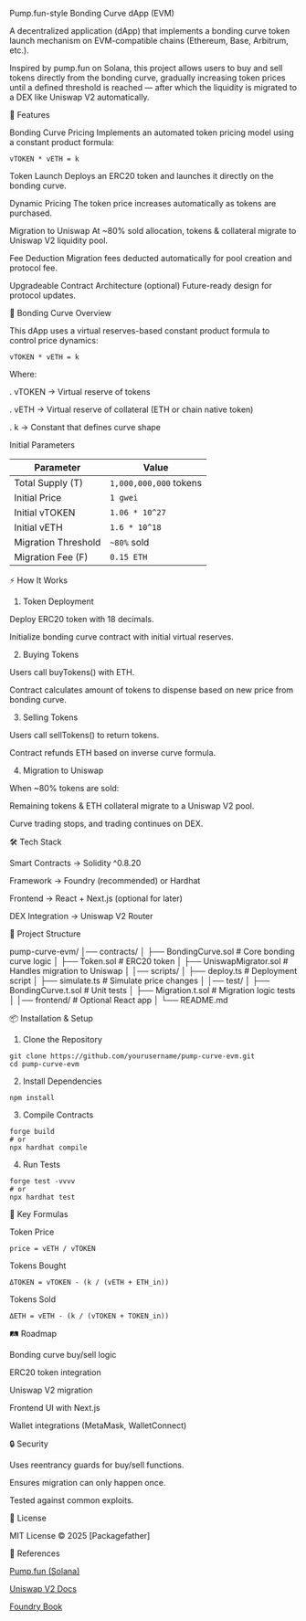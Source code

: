 Pump.fun-style Bonding Curve dApp (EVM)

A decentralized application (dApp) that implements a bonding curve token launch mechanism on EVM-compatible chains (Ethereum, Base, Arbitrum, etc.).

Inspired by pump.fun on Solana, this project allows users to buy and sell tokens directly from the bonding curve, gradually increasing token prices until a defined threshold is reached — after which the liquidity is migrated to a DEX like Uniswap V2 automatically.

🚀 Features

Bonding Curve Pricing
Implements an automated token pricing model using a constant product formula:
```
vTOKEN * vETH = k
```

Token Launch
Deploys an ERC20 token and launches it directly on the bonding curve.

Dynamic Pricing
The token price increases automatically as tokens are purchased.

Migration to Uniswap
At ~80% sold allocation, tokens & collateral migrate to Uniswap V2 liquidity pool.

Fee Deduction
Migration fees deducted automatically for pool creation and protocol fee.

Upgradeable Contract Architecture (optional)
Future-ready design for protocol updates.


📜 Bonding Curve Overview

This dApp uses a virtual reserves-based constant product formula to control price dynamics:
```
vTOKEN * vETH = k
```
Where:

. vTOKEN → Virtual reserve of tokens

. vETH → Virtual reserve of collateral (ETH or chain native token)

. k → Constant that defines curve shape

Initial Parameters

| Parameter           | Value                  |
| ------------------- | ---------------------- |
| Total Supply (T)    | `1,000,000,000` tokens |
| Initial Price       | `1 gwei`               |
| Initial vTOKEN      | `1.06 * 10^27`         |
| Initial vETH        | `1.6 * 10^18`          |
| Migration Threshold | `~80%` sold            |
| Migration Fee (F)   | `0.15 ETH`             |



⚡ How It Works
1. Token Deployment

Deploy ERC20 token with 18 decimals.

Initialize bonding curve contract with initial virtual reserves.

2. Buying Tokens

Users call buyTokens() with ETH.

Contract calculates amount of tokens to dispense based on new price from bonding curve.

3. Selling Tokens

Users call sellTokens() to return tokens.

Contract refunds ETH based on inverse curve formula.

4. Migration to Uniswap

When ~80% tokens are sold:

Remaining tokens & ETH collateral migrate to a Uniswap V2 pool.

Curve trading stops, and trading continues on DEX.


🛠️ Tech Stack

Smart Contracts → Solidity ^0.8.20

Framework → Foundry (recommended) or Hardhat

Frontend → React + Next.js (optional for later)

DEX Integration → Uniswap V2 Router


📂 Project Structure

pump-curve-evm/
│── contracts/
│   ├── BondingCurve.sol        # Core bonding curve logic
│   ├── Token.sol               # ERC20 token
│   ├── UniswapMigrator.sol     # Handles migration to Uniswap
│
│── scripts/
│   ├── deploy.ts               # Deployment script
│   ├── simulate.ts             # Simulate price changes
│
│── test/
│   ├── BondingCurve.t.sol      # Unit tests
│   ├── Migration.t.sol         # Migration logic tests
│
│── frontend/                   # Optional React app
│
└── README.md

📦 Installation & Setup

1. Clone the Repository
```
git clone https://github.com/yourusername/pump-curve-evm.git
cd pump-curve-evm
```

2. Install Dependencies
```
npm install
```

3. Compile Contracts
```
forge build
# or
npx hardhat compile
```

4. Run Tests
```
forge test -vvvv
# or
npx hardhat test
```

🧠 Key Formulas

Token Price
```
price = vETH / vTOKEN
```

Tokens Bought
```
ΔTOKEN = vTOKEN - (k / (vETH + ETH_in))
```

Tokens Sold
```
ΔETH = vETH - (k / (vTOKEN + TOKEN_in))
```

🛤️ Roadmap

 Bonding curve buy/sell logic

 ERC20 token integration

 Uniswap V2 migration

 Frontend UI with Next.js

 Wallet integrations (MetaMask, WalletConnect)


🔒 Security

Uses reentrancy guards for buy/sell functions.

Ensures migration can only happen once.

Tested against common exploits.


📜 License

MIT License © 2025 [Packagefather]

🔗 References

[Pump.fun (Solana)](https://pump.fun) 

[Uniswap V2 Docs](https://uniswap.org)

[Foundry Book](https://getfoundry.sh/)